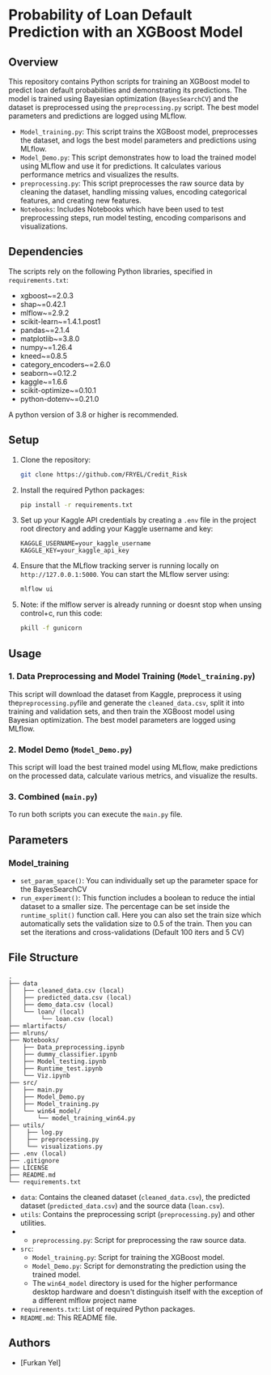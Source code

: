 # Probability of Loan Default Prediction with an XGBoost Model

## Overview

This repository contains Python scripts for training an XGBoost model to predict loan default probabilities and
demonstrating its predictions. The model is trained using Bayesian optimization (`BayesSearchCV`) and the dataset is
preprocessed using the `preprocessing.py` script. The best model parameters and predictions are logged using MLflow.

- `Model_training.py`: This script trains the XGBoost model, preprocesses the dataset, and logs the best model
  parameters and predictions using MLflow.
- `Model_Demo.py`: This script demonstrates how to load the trained model using MLflow and use it for predictions. It
  calculates various performance metrics and visualizes the results.
- `preprocessing.py`: This script preprocesses the raw source data by cleaning the dataset, handling missing values,
  encoding categorical features, and creating new features.
- `Notebooks`: Includes Notebooks which have been used to test preprocessing steps, run model testing, encoding
  comparisons and visualizations.

## Dependencies

The scripts rely on the following Python libraries, specified in `requirements.txt`:

- xgboost~=2.0.3
- shap~=0.42.1
- mlflow~=2.9.2
- scikit-learn~=1.4.1.post1
- pandas~=2.1.4
- matplotlib~=3.8.0
- numpy~=1.26.4
- kneed~=0.8.5
- category_encoders~=2.6.0
- seaborn~=0.12.2
- kaggle~=1.6.6
- scikit-optimize~=0.10.1
- python-dotenv~=0.21.0

A python version of 3.8 or higher is recommended.

## Setup

1. Clone the repository:
   ```bash
   git clone https://github.com/FRYEL/Credit_Risk
   ```

2. Install the required Python packages:
   ```bash
   pip install -r requirements.txt
   ```

3. Set up your Kaggle API credentials by creating a `.env` file in the project root directory and adding your Kaggle
   username and key:
   ```
   KAGGLE_USERNAME=your_kaggle_username
   KAGGLE_KEY=your_kaggle_api_key
   ```

4. Ensure that the MLflow tracking server is running locally on `http://127.0.0.1:5000`. You can start the MLflow server
   using:
   ```bash
   mlflow ui
   ```
5. Note: if the mlflow server is already running or doesnt stop when unsing control+c, run this code:
   ```bash
   pkill -f gunicorn
   ```

## Usage

### 1. Data Preprocessing and Model Training (`Model_training.py`)

This script will download the dataset from Kaggle, preprocess it using the`preprocessing.py`file and
generate the `cleaned_data.csv`, split it into training and validation sets, and then train the XGBoost model using
Bayesian optimization. The best model parameters are logged using MLflow.

### 2. Model Demo (`Model_Demo.py`)

This script will load the best trained model using MLflow, make predictions on the processed data, calculate various
metrics, and visualize the results.

### 3. Combined (`main.py`)

To run both scripts you can execute the `main.py` file.

## Parameters

### Model_training

- `set_param_space()`: You can individually set up the parameter space for the BayesSearchCV
- `run_experiment()`: This function includes a boolean to reduce the intial dataset to a smaller size. The percentage
  can be set inside the `runtime_split()` function call. Here you can also set the train size which automatically sets
  the validation size to 0.5 of the train. Then you can set the iterations and cross-validations (Default 100 iters and
  5 CV)

## File Structure

```
.
├── data
│   ├── cleaned_data.csv (local)
│   ├── predicted_data.csv (local)
│   ├── demo_data.csv (local)
│   └── loan/ (local)
│        └── loan.csv (local)
├── mlartifacts/
├── mlruns/
├── Notebooks/
│   ├── Data_preprocessing.ipynb
│   ├── dummy_classifier.ipynb
│   ├── Model_testing.ipynb
│   ├── Runtime_test.ipynb
│   └── Viz.ipynb
├── src/
│   ├── main.py
│   ├── Model_Demo.py
│   ├── Model_training.py
│   └── win64_model/
│       └── model_training_win64.py
├── utils/
│    ├── log.py
│    ├── preprocessing.py
│    └── visualizations.py
├── .env (local)
├── .gitignore
├── LICENSE
├── README.md
└── requirements.txt
```

- `data`: Contains the cleaned dataset (`cleaned_data.csv`), the predicted dataset (`predicted_data.csv`) and the source
  data (`loan.csv`).
- `utils`: Contains the preprocessing script (`preprocessing.py`) and other utilities.
-
    - `preprocessing.py`: Script for preprocessing the raw source data.
- `src`:
    - `Model_training.py`: Script for training the XGBoost model.
    - `Model_Demo.py`: Script for demonstrating the prediction using the trained model.
    - The `win64_model` directory is used for the higher performance desktop hardware and doesn't distinguish itself
      with the exception of a different mlflow project name
- `requirements.txt`: List of required Python packages.
- `README.md`: This README file.

## Authors

- [Furkan Yel]


